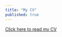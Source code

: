 ```yaml
---
title: "My CV"
published: true
---
```

[Click here to read my CV](https://github.com/colddaemon1/personal_resouces/blob/master/Nick%20Little_CV.pdf)
